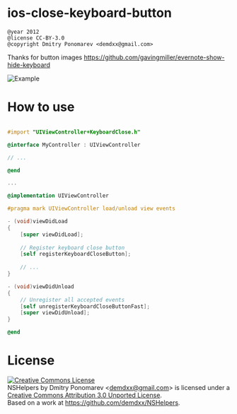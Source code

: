 ios-close-keyboard-button
=========================

    @year 2012
    @license CC-BY-3.0
    @copyright Dmitry Ponomarev <demdxx@gmail.com>

Thanks for button images https://github.com/gavingmiller/evernote-show-hide-keyboard

![Example](https://raw.github.com/demdxx/ios-close-keyboard-button/master/screen.png)

How to use
==========

```objectivec

#import "UIViewController+KeyboardClose.h"

@interface MyController : UIViewController

// ...

@end

...

@implementation UIViewController

#pragma mark UIViewController load/unload view events

- (void)viewDidLoad
{
    [super viewDidLoad];
    
    // Register keyboard close button
    [self registerKeyboardCloseButton];
    
    // ...
}

- (void)viewDidUnload
{
    // Unregister all accepted events
    [self unregisterKeyboardCloseButtonFast];
    [super viewDidUnload];
}

@end
```

License
=======

<a rel="license" href="http://creativecommons.org/licenses/by/3.0/deed.en_US"><img alt="Creative Commons License" style="border-width:0" src="http://i.creativecommons.org/l/by/3.0/88x31.png" /></a><br /><span xmlns:dct="http://purl.org/dc/terms/" property="dct:title">NSHelpers</span> by <span xmlns:cc="http://creativecommons.org/ns#" property="cc:attributionName">Dmitry Ponomarev &lt;demdxx@gmail.com&gt;</span> is licensed under a <a rel="license" href="http://creativecommons.org/licenses/by/3.0/deed.en_US">Creative Commons Attribution 3.0 Unported License</a>.<br />Based on a work at <a xmlns:dct="http://purl.org/dc/terms/" href="https://github.com/demdxx/NSHelpers" rel="dct:source">https://github.com/demdxx/NSHelpers</a>.